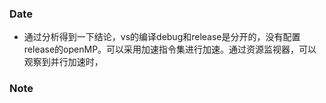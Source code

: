 ### Date
- 通过分析得到一下结论，vs的编译debug和release是分开的，没有配置release的openMP。可以采用加速指令集进行加速。通过资源监视器，可以观察到并行加速时，

### Note
